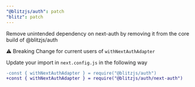 ```yaml
---
"@blitzjs/auth": patch
"blitz": patch
---
```


Remove unintended dependency on next-auth by removing it from the core build of @blitzjs/auth

⚠️ Breaking Change for current users of `withNextAuthAdapter`

Update your import in `next.config.js` in the following way
```diff
-const { withNextAuthAdapter } = require("@blitzjs/auth")
+const { withNextAuthAdapter } = require("@blitzjs/auth/next-auth")
